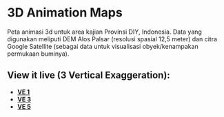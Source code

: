 # 3D Animation Maps
Peta animasi 3d untuk area kajian Provinsi DIY, Indonesia. Data yang digunakan meliputi DEM Alos Palsar (resolusi spasial 12,5 meter) dan citra Google Satellite (sebagai data untuk visualisasi obyek/kenampakan permukaan buminya).

## View it live (3 Vertical Exaggeration):
* <b>[VE 1](https://rifkifau.github.io/3d-animation-maps/ve1)</b>
* <b>[VE 3](https://rifkifau.github.io/3d-animation-maps/ve3)</b>
* <b>[VE 5](https://rifkifau.github.io/3d-animation-maps/ve5)</b>
